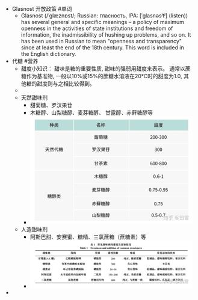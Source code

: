 - Glasnost 开放政策  #单词
	- Glasnost (/ˈɡlæznɒst/; Russian: гласность, IPA: [ˈɡlasnəsʲtʲ] (listen)) has several general and specific meanings – a policy of maximum openness in the activities of state institutions and freedom of information, the inadmissibility of hushing up problems, and so on. It has been used in Russian to mean "openness and transparency" since at least the end of the 18th century. This word is included in the English dictionary.
- 代糖 #营养
	- 甜度小知识：
	  甜味是糖的重要性质, 甜味的强弱用甜度来表示。 通常以蔗糖作为基准物, 一般以10%或15%的蔗糖水溶液在20℃时的甜度为1.0, 其他糖的甜度则与之相比较得到。
	-
	- 天然甜味剂
		- 甜菊糖、罗汉果苷
		- 木糖醇、山梨糖醇、麦芽糖醇、 甘露醇、赤藓糖醇等
		- ![image.png](../assets/image_1662000598545_0.png)
	- 人造甜味剂
		- 阿斯巴甜、安赛蜜、糖精、三氯蔗糖（蔗糖素）等
		- ![image.png](../assets/image_1662000569990_0.png)
-